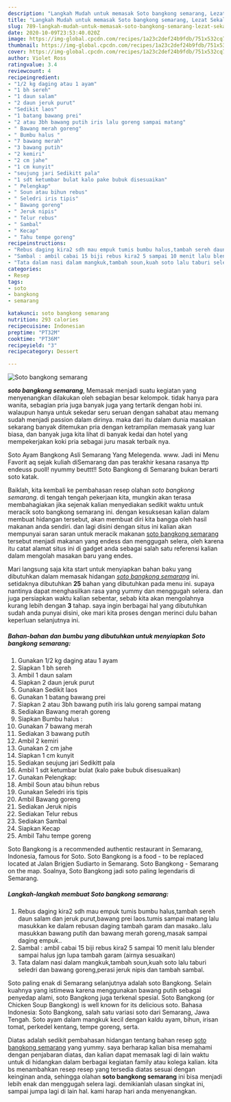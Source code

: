 ```yaml
---
description: "Langkah Mudah untuk memasak Soto bangkong semarang, Lezat Sekali"
title: "Langkah Mudah untuk memasak Soto bangkong semarang, Lezat Sekali"
slug: 789-langkah-mudah-untuk-memasak-soto-bangkong-semarang-lezat-sekali
date: 2020-10-09T23:53:40.020Z
image: https://img-global.cpcdn.com/recipes/1a23c2def24b9fdb/751x532cq70/soto-bangkong-semarang-foto-resep-utama.jpg
thumbnail: https://img-global.cpcdn.com/recipes/1a23c2def24b9fdb/751x532cq70/soto-bangkong-semarang-foto-resep-utama.jpg
cover: https://img-global.cpcdn.com/recipes/1a23c2def24b9fdb/751x532cq70/soto-bangkong-semarang-foto-resep-utama.jpg
author: Violet Ross
ratingvalue: 3.4
reviewcount: 4
recipeingredient:
- "1/2 kg daging atau 1 ayam"
- "1 bh sereh"
- "1 daun salam"
- "2 daun jeruk purut"
- "Sedikit laos"
- "1 batang bawang prei"
- "2 atau 3bh bawang putih iris lalu goreng sampai matang"
- " Bawang merah goreng"
- " Bumbu halus "
- "7 bawang merah"
- "3 bawang putih"
- "2 kemiri"
- "2 cm jahe"
- "1 cm kunyit"
- "seujung jari Sedikitt pala"
- "1 sdt ketumbar bulat kalo pake bubuk disesuaikan"
- " Pelengkap"
- " Soun atau bihun rebus"
- " Seledri iris tipis"
- " Bawang goreng"
- " Jeruk nipis"
- " Telur rebus"
- " Sambal"
- " Kecap"
- " Tahu tempe goreng"
recipeinstructions:
- "Rebus daging kira2 sdh mau empuk tumis bumbu halus,tambah sereh daun salam dan jeruk purut,bawang prei laos.tumis sampai matang lalu masukkan ke dalam rebusan daging tambah garam dan masako..lalu masukkan bawang putih dan bawang merah goreng,masak sampai daging empuk.."
- "Sambal : ambil cabai 15 biji rebus kira2 5 sampai 10 menit lalu blender sampai halus jgn lupa tambah garam (airnya sesuaikan)"
- "Tata dalam nasi dalam mangkuk,tambah soun,kuah soto lalu taburi seledri dan bawang goreng,perasi jeruk nipis dan tambah sambal."
categories:
- Resep
tags:
- soto
- bangkong
- semarang

katakunci: soto bangkong semarang 
nutrition: 293 calories
recipecuisine: Indonesian
preptime: "PT32M"
cooktime: "PT36M"
recipeyield: "3"
recipecategory: Dessert

---
```



![Soto bangkong semarang](https://img-global.cpcdn.com/recipes/1a23c2def24b9fdb/751x532cq70/soto-bangkong-semarang-foto-resep-utama.jpg)

<b><i>soto bangkong semarang</i></b>, Memasak menjadi suatu kegiatan yang menyenangkan dilakukan oleh sebagian besar kelompok. tidak hanya para wanita, sebagian pria juga banyak juga yang tertarik dengan hobi ini. walaupun hanya untuk sekedar seru seruan dengan sahabat atau memang sudah menjadi passion dalam dirinya. maka dari itu dalam dunia masakan sekarang banyak ditemukan pria dengan ketrampilan memasak yang luar biasa, dan banyak juga kita lihat di banyak kedai dan hotel yang mempekerjakan koki pria sebagai juru masak terbaik nya.

Soto Ayam Bangkong Asli Semarang Yang Melegenda. www. Jadi ini Menu Favorit aq sejak kuliah diSemarang dan pas terakhir kesana rasanya ttp endeuss puoll! nyummy beuttt!! Soto Bangkong di Semarang bukan berarti soto katak.

Baiklah, kita kembali ke pembahasan resep olahan <i>soto bangkong semarang</i>. di tengah tengah pekerjaan kita, mungkin akan terasa membahagiakan jika sejenak kalian menyediakan sedikit waktu untuk meracik soto bangkong semarang ini. dengan kesuksesan kalian dalam membuat hidangan tersebut, akan membuat diri kita bangga oleh hasil makanan anda sendiri. dan lagi disini dengan situs ini kalian akan mempunyai saran saran untuk meracik makanan <u>soto bangkong semarang</u> tersebut menjadi makanan yang endess dan menggugah selera, oleh karena itu catat alamat situs ini di gadget anda sebagai salah satu referensi kalian dalam mengolah masakan baru yang endes.


Mari langsung saja kita start untuk menyiapkan bahan baku yang dibutuhkan dalam memasak hidangan <u><i>soto bangkong semarang</i></u> ini. setidaknya dibutuhkan <b>25</b> bahan yang dibutuhkan pada menu ini. supaya nantinya dapat menghasilkan rasa yang yummy dan menggugah selera. dan juga persiapkan waktu kalian sebentar, sebab kita akan mengolahnya kurang lebih dengan <b>3</b> tahap. saya ingin berbagai hal yang dibutuhkan sudah anda punyai disini, oke mari kita proses dengan merinci dulu bahan keperluan selanjutnya ini.

<!--inarticleads1-->

##### Bahan-bahan dan bumbu yang dibutuhkan untuk menyiapkan Soto bangkong semarang:

1. Gunakan 1/2 kg daging atau 1 ayam
1. Siapkan 1 bh sereh
1. Ambil 1 daun salam
1. Siapkan 2 daun jeruk purut
1. Gunakan Sedikit laos
1. Gunakan 1 batang bawang prei
1. Siapkan 2 atau 3bh bawang putih iris lalu goreng sampai matang
1. Sediakan  Bawang merah goreng
1. Siapkan  Bumbu halus :
1. Gunakan 7 bawang merah
1. Sediakan 3 bawang putih
1. Ambil 2 kemiri
1. Gunakan 2 cm jahe
1. Siapkan 1 cm kunyit
1. Sediakan seujung jari Sedikitt pala
1. Ambil 1 sdt ketumbar bulat (kalo pake bubuk disesuaikan)
1. Gunakan  Pelengkap:
1. Ambil  Soun atau bihun rebus
1. Gunakan  Seledri iris tipis
1. Ambil  Bawang goreng
1. Sediakan  Jeruk nipis
1. Sediakan  Telur rebus
1. Sediakan  Sambal
1. Siapkan  Kecap
1. Ambil  Tahu tempe goreng


Soto Bangkong is a recommended authentic restaurant in Semarang, Indonesia, famous for Soto. Soto Bangkong is a food - to be replaced located at Jalan Brigjen Sudiarto in Semarang. Soto Bangkong - Semarang on the map. Soalnya, Soto Bangkong jadi soto paling legendaris di Semarang. 

<!--inarticleads2-->

##### Langkah-langkah membuat Soto bangkong semarang:

1. Rebus daging kira2 sdh mau empuk tumis bumbu halus,tambah sereh daun salam dan jeruk purut,bawang prei laos.tumis sampai matang lalu masukkan ke dalam rebusan daging tambah garam dan masako..lalu masukkan bawang putih dan bawang merah goreng,masak sampai daging empuk..
1. Sambal : ambil cabai 15 biji rebus kira2 5 sampai 10 menit lalu blender sampai halus jgn lupa tambah garam (airnya sesuaikan)
1. Tata dalam nasi dalam mangkuk,tambah soun,kuah soto lalu taburi seledri dan bawang goreng,perasi jeruk nipis dan tambah sambal.


Soto paling enak di Semarang selanjutnya adalah soto Bangkong. Selain kuahnya yang istimewa karena menggunakan bawang putih sebagai penyedap alami, soto Bangkong juga terkenal spesial. Soto Bangkong (or Chicken Soup Bangkong) is well known for its delicious soto. Bahasa Indonesia: Soto Bangkong, salah satu variasi soto dari Semarang, Jawa Tengah. Soto ayam dalam mangkuk kecil dengan kaldu ayam, bihun, irisan tomat, perkedel kentang, tempe goreng, serta. 

Diatas adalah sedikit pembahasan hidangan tentang bahan resep <u>soto bangkong semarang</u> yang yummy. saya berharap kalian bisa memahami dengan penjabaran diatas, dan kalian dapat memasak lagi di lain waktu untuk di hidangkan dalam berbagai kegiatan family atau kolega kalian. kita bs menambahkan resep resep yang tersedia diatas sesuai dengan keinginan anda, sehingga olahan <b>soto bangkong semarang</b> ini bisa menjadi lebih enak dan menggugah selera lagi. demikianlah ulasan singkat ini, sampai jumpa lagi di lain hal. kami harap hari anda menyenangkan.
